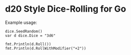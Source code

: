 # d20 Style Dice-Rolling for Go

Example usage:

```
dice.SeedRandom()
var d dice.Dice = "3d6"

fmt.Println(d.Roll())
fmt.Println(d.RollWithModifier("+2"))

```
